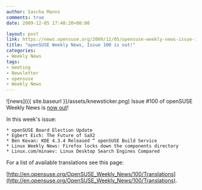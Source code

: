 ```yaml
---
author: Sascha Manns
comments: true
date: 2009-12-05 17:48:20+00:00

layout: post
link: https://news.opensuse.org/2009/12/05/opensuse-weekly-news-issue-100-is-out/
title: "openSUSE Weekly News, Issue 100 is out!"
categories:
- Weekly News
tags:
- meeting
- Newsletter
- opensuse
- Weekly News
---
```

![news]({{ site.baseurl }}/assets/knewsticker.png) Issue #100 of openSUSE Weekly News is [now out](http://en.opensuse.org/OpenSUSE_Weekly_News/100)!

In this week's issue:

    * openSUSE Board Election Update
    * Egbert Eich: The Future of SaX2
    * Ben Kevan: KDE 4.3.4 Released “ openSUSE Build Service
    * Linux Weekly News: Firefox locks down the components directory
    * Linux.com/minaev: Linux Desktop Search Engines Compared 





For a list of available translations see this page:

[http://en.opensuse.org/OpenSUSE_Weekly_News/100/Translations](http://en.opensuse.org/OpenSUSE_Weekly_News/100/Translations).		
